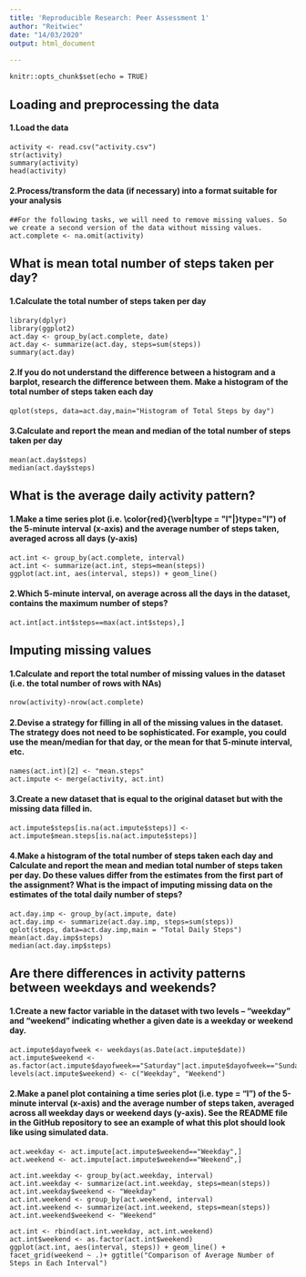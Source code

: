 ```yaml
---
title: 'Reproducible Research: Peer Assessment 1'
author: "Reitwiec"
date: "14/03/2020"
output: html_document
 
---
```


```{r setup, include=FALSE}
knitr::opts_chunk$set(echo = TRUE)
```

## Loading and preprocessing the data
####  1.Load the data
```{r}
activity <- read.csv("activity.csv")
str(activity)
summary(activity)
head(activity)
```
####  2.Process/transform the data (if necessary) into a format suitable for your analysis
```{r}
##For the following tasks, we will need to remove missing values. So we create a second version of the data without missing values.
act.complete <- na.omit(activity)
```

## What is mean total number of steps taken per day?
#### 1.Calculate the total number of steps taken per day
```{r}
library(dplyr)
library(ggplot2)
act.day <- group_by(act.complete, date)
act.day <- summarize(act.day, steps=sum(steps))
summary(act.day)
```

#### 2.If you do not understand the difference between a histogram and a barplot, research the difference between them. Make a histogram of the total number of steps taken each day

```{r}
qplot(steps, data=act.day,main="Histogram of Total Steps by day")
```

#### 3.Calculate and report the mean and median of the total number of steps taken per day
```{r}
mean(act.day$steps)
median(act.day$steps)
```


## What is the average daily activity pattern?

####  1.Make a time series plot (i.e. \color{red}{\verb|type = "l"|}type="l") of the 5-minute interval (x-axis) and the average number of steps taken, averaged across all days (y-axis)
```{r}
act.int <- group_by(act.complete, interval)
act.int <- summarize(act.int, steps=mean(steps))
ggplot(act.int, aes(interval, steps)) + geom_line()
```

####  2.Which 5-minute interval, on average across all the days in the dataset, contains the maximum number of steps?
```{r}
act.int[act.int$steps==max(act.int$steps),]
```


## Imputing missing values

####  1.Calculate and report the total number of missing values in the dataset (i.e. the total number of rows with NAs)
```{r}
nrow(activity)-nrow(act.complete)
```
####  2.Devise a strategy for filling in all of the missing values in the dataset. The strategy does not need to be sophisticated. For example, you could use the mean/median for that day, or the mean for that 5-minute interval, etc.
```{r}
names(act.int)[2] <- "mean.steps"
act.impute <- merge(activity, act.int)
```

####  3.Create a new dataset that is equal to the original dataset but with the missing data filled in.
```{r}
act.impute$steps[is.na(act.impute$steps)] <- act.impute$mean.steps[is.na(act.impute$steps)]
```
####  4.Make a histogram of the total number of steps taken each day and Calculate and report the mean and median total number of steps taken per day. Do these values differ from the estimates from the first part of the assignment? What is the impact of imputing missing data on the estimates of the total daily number of steps?
```{r}
act.day.imp <- group_by(act.impute, date)
act.day.imp <- summarize(act.day.imp, steps=sum(steps))
qplot(steps, data=act.day.imp,main = "Total Daily Steps")
mean(act.day.imp$steps)
median(act.day.imp$steps)
```


## Are there differences in activity patterns between weekdays and weekends?
####  1.Create a new factor variable in the dataset with two levels – “weekday” and “weekend” indicating whether a given date is a weekday or weekend day.
```{r}
act.impute$dayofweek <- weekdays(as.Date(act.impute$date))
act.impute$weekend <-as.factor(act.impute$dayofweek=="Saturday"|act.impute$dayofweek=="Sunday")
levels(act.impute$weekend) <- c("Weekday", "Weekend")
```

####  2.Make a panel plot containing a time series plot (i.e. type = “l”) of the 5-minute interval (x-axis) and the average number of steps taken, averaged across all weekday days or weekend days (y-axis). See the README file in the GitHub repository to see an example of what this plot should look like using simulated data.
```{r}
act.weekday <- act.impute[act.impute$weekend=="Weekday",]
act.weekend <- act.impute[act.impute$weekend=="Weekend",]

act.int.weekday <- group_by(act.weekday, interval)
act.int.weekday <- summarize(act.int.weekday, steps=mean(steps))
act.int.weekday$weekend <- "Weekday"
act.int.weekend <- group_by(act.weekend, interval)
act.int.weekend <- summarize(act.int.weekend, steps=mean(steps))
act.int.weekend$weekend <- "Weekend"

act.int <- rbind(act.int.weekday, act.int.weekend)
act.int$weekend <- as.factor(act.int$weekend)
ggplot(act.int, aes(interval, steps)) + geom_line() + facet_grid(weekend ~ .)+ ggtitle("Comparison of Average Number of Steps in Each Interval")

```
